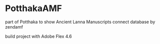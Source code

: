 PotthakaAMF
===========

part of Potthaka to show Ancient Lanna Manuscripts connect database by zendamf

build project with Adobe Flex 4.6